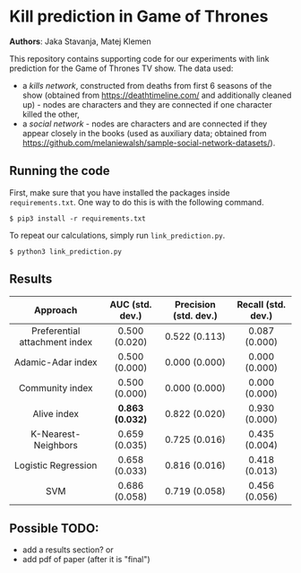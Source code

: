 # Kill prediction in Game of Thrones
**Authors**:  Jaka Stavanja, Matej Klemen

This repository contains supporting code for our experiments with link prediction for the
Game of Thrones TV show. The data used:
- a *kills network*, constructed from deaths from first 6 seasons of the show 
(obtained from https://deathtimeline.com/ and additionally cleaned up) - nodes are characters and 
they are connected if one character killed the other,
- a *social network* - nodes are characters and are connected if they appear closely in the books
(used as auxiliary data; obtained from https://github.com/melaniewalsh/sample-social-network-datasets/).

## Running the code
First, make sure that you have installed the packages inside `requirements.txt`.
One way to do this is with the following command.
```
$ pip3 install -r requirements.txt
```

To repeat our calculations, simply run `link_prediction.py`.
```
$ python3 link_prediction.py
```

## Results

| Approach  	                         | AUC (std. dev.)  | Precision (std. dev.) | Recall (std. dev.) |
|:--------------------------------------:|:----------------:|:---------------------:|:------------------:|
| Preferential attachment index          | 0.500 (0.020)    | 0.522 (0.113)         | 0.087 (0.000)      |
| Adamic-Adar index                      | 0.500 (0.000)    | 0.000 (0.000)         | 0.000 (0.000)      |
| Community index                        | 0.500 (0.000)    | 0.000 (0.000)         | 0.000 (0.000)      |
| Alive index                            | **0.863 (0.032)**| 0.822 (0.020)         | 0.930 (0.000)      |
| K-Nearest-Neighbors                    | 0.659 (0.035)    | 0.725 (0.016)         | 0.435 (0.004)      |
| Logistic Regression                    | 0.658 (0.033)    | 0.816 (0.016)         | 0.418 (0.013)      |
| SVM                                    | 0.686 (0.058)    | 0.719 (0.058)         | 0.456 (0.056)      |

## Possible TODO:
- add a results section? or
- add pdf of paper (after it is "final")
